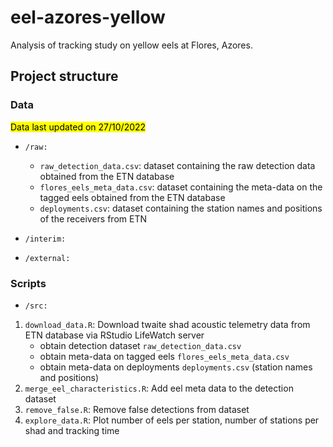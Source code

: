 # eel-azores-yellow
Analysis of tracking study on yellow eels at Flores, Azores.

## Project structure

### Data

<mark>Data last updated on 27/10/2022</mark>

* `/raw:`
	+ `raw_detection_data.csv`: dataset containing the raw detection data obtained from the ETN database
	+ `flores_eels_meta_data.csv`: dataset containing the meta-data on the tagged eels obtained from the ETN database
	+ `deployments.csv`: dataset containing the station names and positions of the receivers from ETN

* `/interim:`

* `/external:`


### Scripts

* `/src:`

1. `download_data.R`: Download twaite shad acoustic telemetry data from ETN database via RStudio LifeWatch server
	* obtain detection dataset `raw_detection_data.csv`
	* obtain meta-data on tagged eels `flores_eels_meta_data.csv`
	* obtain meta-data on deployments `deployments.csv` (station names and positions)
2. `merge_eel_characteristics.R`: Add eel meta data to the detection dataset
3. `remove_false.R`: Remove false detections from dataset
4. `explore_data.R`: Plot number of eels per station, number of stations per shad and tracking time



